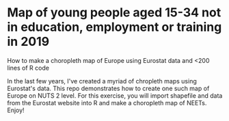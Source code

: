 # Map of young people aged 15-34 not in education, employment or training in 2019
How to make a choropleth map of Europe using Eurostat data and <200 lines of R code

In the last few years, I've created a myriad of chropleth maps using Eurostat's data. This repo demonstrates how to create one such map of Europe on NUTS 2 level. For this exercise, you will import shapefile and data from the Eurostat website into R and make a choropleth map of NEETs. Enjoy!



